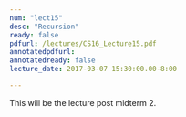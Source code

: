```yaml
---
num: "lect15"
desc: "Recursion"
ready: false
pdfurl: /lectures/CS16_Lecture15.pdf
annotatedpdfurl: 
annotatedready: false
lecture_date: 2017-03-07 15:30:00.00-8:00

---
```


This will be the lecture post midterm 2.